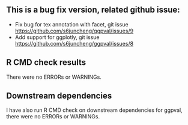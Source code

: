 ## This is a bug fix version, related github issue:
* Fix bug for tex annotation with facet, git issue https://github.com/s6juncheng/ggpval/issues/9
* Add support for ggplotly, git issue https://github.com/s6juncheng/ggpval/issues/8


## R CMD check results
There were no ERRORs or WARNINGs.


## Downstream dependencies
I have also run R CMD check on downstream dependencies for ggpval, there were no ERRORs or WARNINGs.
